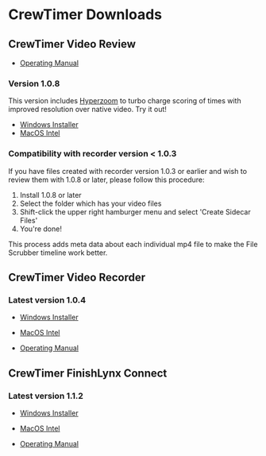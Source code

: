 # CrewTimer Downloads

## CrewTimer Video Review

* [Operating Manual](https://admin.crewtimer.com/help/VideoReview)

### Version 1.0.8

This version includes [Hyperzoom](https://youtu.be/wGVP8Mf8w3E) to turbo charge scoring of times with improved resolution over native video.  Try it out!

* [Windows Installer](https://storage.googleapis.com/resources.crewtimer.com/installers/video-review/CrewTimer%20Video%20Review%20Setup%201.0.8.exe)
* [MacOS Intel](https://storage.googleapis.com/resources.crewtimer.com/installers/video-review/CrewTimer%20Video%20Review-1.0.8.dmg)

### Compatibility with recorder version < 1.0.3

If you have files created with recorder version 1.0.3 or earlier and wish to review them with 1.0.8 or later, please follow this procedure:

1. Install 1.0.8 or later
2. Select the folder which has your video files
3. Shift-click the upper right hamburger menu and select 'Create Sidecar Files'
4. You're done!

This process adds meta data about each individual mp4 file to make the File Scrubber timeline work better.

## CrewTimer Video Recorder

### Latest version 1.0.4

* [Windows Installer](https://storage.googleapis.com/resources.crewtimer.com/installers/video-recorder/CrewTimer%20Video%20Recorder%20Setup%201.0.4.exe)
* [MacOS Intel](https://storage.googleapis.com/resources.crewtimer.com/installers/video-recorder/CrewTimer%20Video%20Recorder-1.0.4.dmg)

* [Operating Manual](https://admin.crewtimer.com/help/VideoRecorder)

## CrewTimer FinishLynx Connect

### Latest version 1.1.2

* [Windows Installer](https://storage.googleapis.com/resources.crewtimer.com/installers/finishlynx-connect/CrewTimer%20FinishLynx%20Connect%20Setup%201.1.2.exe)
* [MacOS Intel](https://storage.googleapis.com/resources.crewtimer.com/installers/finishlynx-connect/CrewTimer%20FinishLynx%20Connect-1.1.2.dmg)

* [Operating Manual](https://admin.crewtimer.com/help/FinishLynx)
